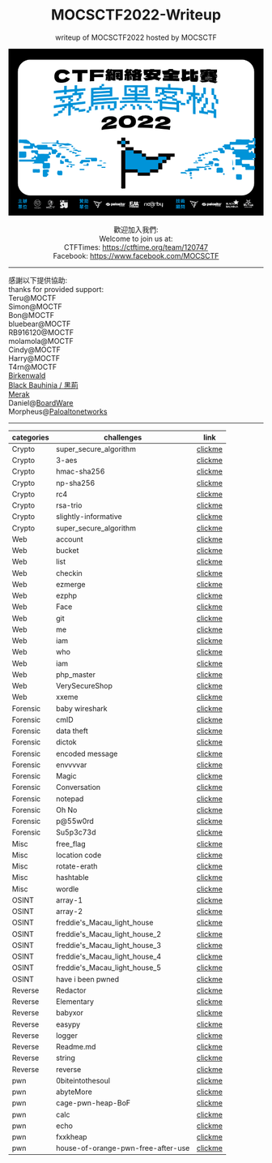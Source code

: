 <h1 align="center">MOCSCTF2022-Writeup</h1>
<p align="center">writeup of MOCSCTF2022 hosted by MOCSCTF</p>
<p align="center">
<img src="./img/banner.png "/>
</p>  
<p align="center">
歡迎加入我們:</br>
Welcome to join us at:</br>
CTFTimes: <a href="https://ctftime.org/team/120747">https://ctftime.org/team/120747</a></br>
Facebook: <a href="https://www.facebook.com/MOCSCTF">https://www.facebook.com/MOCSCTF</a>
</p>  

***  

感謝以下提供協助:  
thanks for provided support:  
Teru@MOCTF  
Simon@MOCTF  
Bon@MOCTF  
bluebear@MOCTF  
RB916120@MOCTF  
molamola@MOCTF  
Cindy@MOCTF  
Harry@MOCTF  
T4rn@MOCTF  
[Birkenwald](http://birkenwald.cn/)  
[Black Bauhinia / 黑荊](https://www.facebook.com/blackb6a/)  
[Merak](https://we.buptmerak.cn/)  
Daniel@[BoardWare](https://www.facebook.com/Boardware-Information-System-Limited-330943647081611/)  
Morpheus@[Paloaltonetworks](https://www.paloaltonetworks.com/)  

---

|categories|challenges|link|
|----------|----------|----------|
|Crypto|super_secure_algorithm|[clickme](./Crypto/super_secure_algorithm)|
|Crypto|3-aes|[clickme](https://mystiz.hk/posts/2022-02-19-mocsctf/)|
|Crypto|hmac-sha256|[clickme](https://mystiz.hk/posts/2022-02-19-mocsctf/)|
|Crypto|np-sha256|[clickme](https://mystiz.hk/posts/2022-02-19-mocsctf/)|
|Crypto|rc4|[clickme](https://mystiz.hk/posts/2022-02-19-mocsctf/)|
|Crypto|rsa-trio|[clickme](https://mystiz.hk/posts/2022-02-19-mocsctf/)|
|Crypto|slightly-informative|[clickme](https://mystiz.hk/posts/2022-02-19-mocsctf/)|
|Crypto|super_secure_algorithm|[clickme](https://mystiz.hk/posts/2022-02-19-mocsctf/)|
|Web|account|[clickme](./Web/account)|
|Web|bucket|[clickme](./Web/bucket)|
|Web|list|[clickme](./Web/list)|
|Web|checkin|[clickme](./Web/checkin)|
|Web|ezmerge|[clickme](./Web/ezmerge)|
|Web|ezphp|[clickme](./Web/ezphp)|
|Web|Face|[clickme](./Web/Face)|
|Web|git|[clickme](./Web/git)|
|Web|me|[clickme](./Web/me)|
|Web|iam|[clickme](./Web/iam)|
|Web|who|[clickme](./Web/who)|
|Web|iam|[clickme](./Web/iam)|
|Web|php_master|[clickme](./Web/php_master)|
|Web|VerySecureShop|[clickme](./Web/VerySecureShop)|
|Web|xxeme|[clickme](./Web/xxeme)|
|Forensic|baby wireshark|[clickme](./Forensic/baby%20wireshark)|
|Forensic|cmID|[clickme](./Forensic/cmID)|
|Forensic|data theft|[clickme](./Forensic/data%20theft)|
|Forensic|dictok|[clickme](./Forensic/dictok)|
|Forensic|encoded message|[clickme](./Forensic/encoded%20message)|
|Forensic|envvvvar|[clickme](./Forensic/envvvvar)|
|Forensic|Magic|[clickme](./Forensic/Magic)|
|Forensic|Conversation|[clickme](./Forensic/Conversation)|
|Forensic|notepad|[clickme](./Forensic/notepad)|
|Forensic|Oh No|[clickme](./Forensic/Oh%20No)|
|Forensic|p@55w0rd|[clickme](./Forensic/p@55w0rd)|
|Forensic|Su5p3c73d|[clickme](./Forensic/Su5p3c73d)|
|Misc|free_flag|[clickme](./Misc/free_flag)|
|Misc|location code|[clickme](./Misc/location%20code)|
|Misc|rotate-erath|[clickme](./Misc/rotate-erath)|
|Misc|hashtable|[clickme](https://mystiz.hk/posts/2022-02-19-mocsctf/)|
|Misc|wordle|[clickme](https://mystiz.hk/posts/2022-02-19-mocsctf/)|
|OSINT|array-1|[clickme](./OSINT/array-1)|
|OSINT|array-2|[clickme](./OSINT/array-2)|
|OSINT|freddie's_Macau_light_house|[clickme](./OSINT/freddie's_Macau_light_house)|
|OSINT|freddie's_Macau_light_house_2|[clickme](./OSINT/freddie's_Macau_light_house_2)|
|OSINT|freddie's_Macau_light_house_3|[clickme](./OSINT/freddie's_Macau_light_house_3)|
|OSINT|freddie's_Macau_light_house_4|[clickme](./OSINT/freddie's_Macau_light_house_4)|
|OSINT|freddie's_Macau_light_house_5|[clickme](./OSINT/freddie's_Macau_light_house_5)|
|OSINT|have i been pwned|[clickme](./OSINT/have%20i%20been%20pwned)|
|Reverse|Redactor|[clickme](https://mystiz.hk/posts/2022-02-19-mocsctf/)|
|Reverse|Elementary|[clickme](https://mystiz.hk/posts/2022-02-19-mocsctf/)|
|Reverse|babyxor|[clickme](./Reverse/babyxor)|
|Reverse|easypy|[clickme](./Reverse/easypy)|
|Reverse|logger|[clickme](./Reverse/logger)|
|Reverse|Readme.md|[clickme](./Reverse/Readme.md)|
|Reverse|string|[clickme](./Reverse/string)|
|Reverse|reverse|[clickme](./Reverse/reverse)|
|pwn|0biteintothesoul|[clickme](./pwn/0biteintothesoul)|
|pwn|abyteMore|[clickme](./pwn/abyteMore)|
|pwn|cage-pwn-heap-BoF|[clickme](./pwn/cage-pwn-heap-BoF)|
|pwn|calc|[clickme](./pwn/calc)|
|pwn|echo|[clickme](./pwn/echo)|
|pwn|fxxkheap|[clickme](./pwn/fxxkheap)|
|pwn|house-of-orange-pwn-free-after-use|[clickme](./pwn/house-of-orange-pwn-free-after-use)|